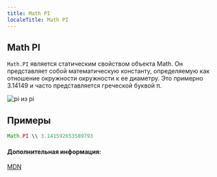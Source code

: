 ```yaml
---
title: Math PI
localeTitle: Math PI
---
```

## Math PI

`Math.PI` является статическим свойством объекта Math. Он представляет собой математическую константу, определяемую как отношение окружности окружности к ее диаметру. Это примерно 3.14149 и часто представляется греческой буквой π.

![pi из pi](https://c1.staticflickr.com/2/1207/3352784321_0d648bec78.jpg)

## Примеры

```js
Math.PI \\ 3.141592653589793 
```

#### Дополнительная информация:

[MDN](https://developer.mozilla.org/en-US/docs/Web/JavaScript/Reference/Global_Objects/Math/PI)